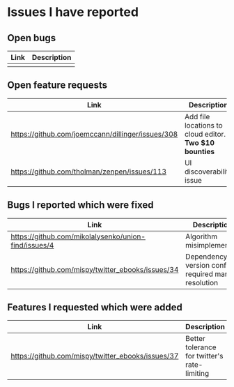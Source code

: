 Issues I have reported
======================

Open bugs
---------
| Link                                                 | Description                                              |
|------------------------------------------------------|----------------------------------------------------------|
|                                                      |                                                          |

Open feature requests
---------------------
| Link                                                 | Description                                              |
|------------------------------------------------------|----------------------------------------------------------|
| https://github.com/joemccann/dillinger/issues/308    | Add file locations to cloud editor. **Two $10 bounties** |
| https://github.com/tholman/zenpen/issues/113         | UI discoverability issue                                 |

Bugs I reported which were fixed
--------------------------------
| Link                                                 | Description                                              |
|------------------------------------------------------|----------------------------------------------------------|
| https://github.com/mikolalysenko/union-find/issues/4 | Algorithm misimplemented                                 |
| https://github.com/mispy/twitter_ebooks/issues/34    | Dependency version conflict required manual resolution   |

Features I requested which were added
-------------------------------------
| Link                                                 | Description                                              |
|------------------------------------------------------|----------------------------------------------------------|
| https://github.com/mispy/twitter_ebooks/issues/37    | Better tolerance for twitter's rate-limiting             |

